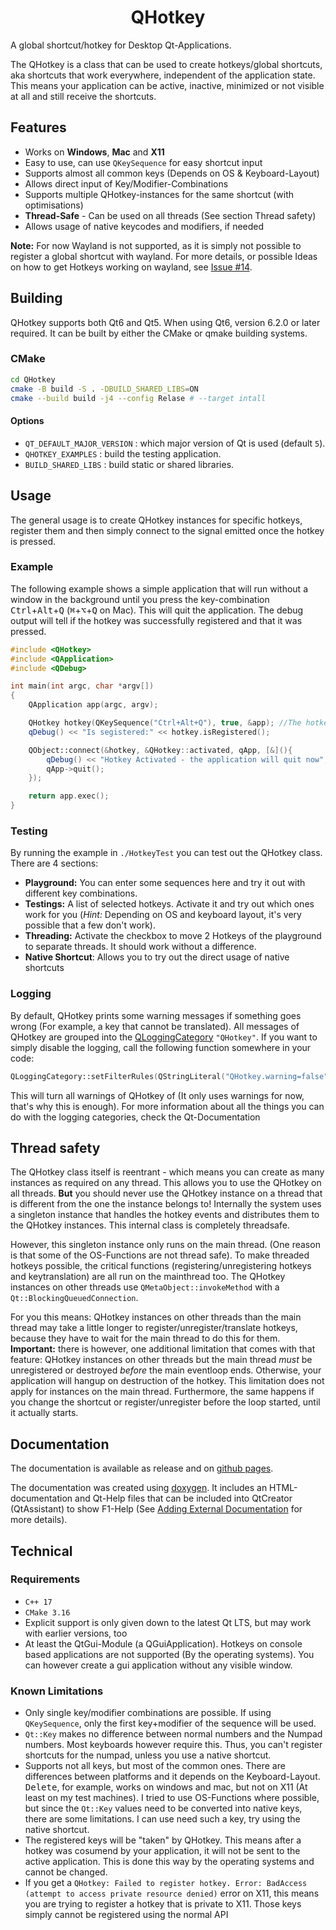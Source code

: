 <h1 align="center">QHotkey</h1>

A global shortcut/hotkey for Desktop Qt-Applications.

The QHotkey is a class that can be used to create hotkeys/global shortcuts, aka shortcuts that work everywhere, independent of the application state. This means your application can be active, inactive, minimized or not visible at all and still receive the shortcuts.

## Features

- Works on **Windows**, **Mac** and **X11**
- Easy to use, can use `QKeySequence` for easy shortcut input
- Supports almost all common keys (Depends on OS & Keyboard-Layout)
- Allows direct input of Key/Modifier-Combinations
- Supports multiple QHotkey-instances for the same shortcut (with optimisations)
- **Thread-Safe** - Can be used on all threads (See section Thread safety)
- Allows usage of native keycodes and modifiers, if needed

**Note:** For now Wayland is not supported, as it is simply not possible to register a global shortcut with wayland. For more details, or possible Ideas on how to get Hotkeys working on wayland, see [Issue #14](https://github.com/Skycoder42/QHotkey/issues/14).

## Building

QHotkey supports both Qt6 and Qt5. When using Qt6, version 6.2.0 or later required. It can be built by either the CMake or qmake building systems.

### CMake

```bash
cd QHotkey
cmake -B build -S . -DBUILD_SHARED_LIBS=ON
cmake --build build -j4 --config Relase # --target intall
```

#### Options

- `QT_DEFAULT_MAJOR_VERSION` : which major version of Qt is used (default `5`).
- `QHOTKEY_EXAMPLES` : build the testing application.
- `BUILD_SHARED_LIBS` : build static or shared libraries.

## Usage

The general usage is to create QHotkey instances for specific hotkeys, register them and then simply connect to the signal emitted once the hotkey is pressed.

### Example

The following example shows a simple application that will run without a window in the background until you press the key-combination <kbd>Ctrl</kbd>+<kbd>Alt</kbd>+<kbd>Q</kbd> (<kbd>⌘</kbd>+<kbd>⌥</kbd>+<kbd>Q</kbd> on Mac). This will quit the application. The debug output will tell if the hotkey was successfully registered and that it was pressed.

```cpp
#include <QHotkey>
#include <QApplication>
#include <QDebug>

int main(int argc, char *argv[])
{
    QApplication app(argc, argv);

    QHotkey hotkey(QKeySequence("Ctrl+Alt+Q"), true, &app); //The hotkey will be automatically registered
    qDebug() << "Is segistered:" << hotkey.isRegistered();

    QObject::connect(&hotkey, &QHotkey::activated, qApp, [&](){
        qDebug() << "Hotkey Activated - the application will quit now";
        qApp->quit();
    });

    return app.exec();
}
```

### Testing

By running the example in `./HotkeyTest` you can test out the QHotkey class. There are 4 sections:

- **Playground:** You can enter some sequences here and try it out with different key combinations.
- **Testings:** A list of selected hotkeys. Activate it and try out which ones work for you (*Hint:* Depending on OS and keyboard layout, it's very possible that a few don't work).
- **Threading:** Activate the checkbox to move 2 Hotkeys of the playground to separate threads. It should work without a difference.
- **Native Shortcut**: Allows you to try out the direct usage of native shortcuts

### Logging

By default, QHotkey prints some warning messages if something goes wrong (For example, a key that cannot be translated). All messages of QHotkey are grouped into the [QLoggingCategory](https://doc.qt.io/qt-5/qloggingcategory.html) `"QHotkey"`. If you want to simply disable the logging, call the following function somewhere in your code:

```cpp
QLoggingCategory::setFilterRules(QStringLiteral("QHotkey.warning=false"));
```

This will turn all warnings of QHotkey of (It only uses warnings for now, that's why this is enough). For more information about all the things you can do with the logging categories, check the Qt-Documentation

## Thread safety

The QHotkey class itself is reentrant - which means you can create as many instances as required on any thread. This allows you to use the QHotkey on all threads. **But** you should never use the QHotkey instance on a thread that is different from the one the instance belongs to! Internally the system uses a singleton instance that handles the hotkey events and distributes them to the QHotkey instances. This internal class is completely threadsafe.

However, this singleton instance only runs on the main thread. (One reason is that some of the OS-Functions are not thread safe). To make threaded hotkeys possible, the critical functions (registering/unregistering hotkeys and keytranslation) are all run on the mainthread too. The QHotkey instances on other threads use `QMetaObject::invokeMethod` with a `Qt::BlockingQueuedConnection`.

For you this means: QHotkey instances on other threads than the main thread may take a little longer to register/unregister/translate hotkeys, because they have to wait for the main thread to do this for them. **Important:** there is however, one additional limitation that comes with that feature: QHotkey instances on other threads but the main thread *must* be unregistered or destroyed *before* the main eventloop ends. Otherwise, your application will hangup on destruction of the hotkey. This limitation does not apply for instances on the main thread. Furthermore, the same happens if you change the shortcut or register/unregister before the loop started, until it actually starts.

## Documentation

The documentation is available as release and on [github pages](https://skycoder42.github.io/QHotkey/).

The documentation was created using [doxygen](http://www.doxygen.org). It includes an HTML-documentation and Qt-Help files that can be included into QtCreator (QtAssistant) to show F1-Help (See [Adding External Documentation](https://doc.qt.io/qtcreator/creator-help.html#adding-external-documentation) for more details).

## Technical

### Requirements

- `C++ 17`
- `CMake 3.16`
- Explicit support is only given down to the latest Qt LTS, but may work with earlier versions, too
- At least the QtGui-Module (a QGuiApplication). Hotkeys on console based applications are not supported (By the operating systems). You can however create a gui application without any visible window.

### Known Limitations

- Only single key/modifier combinations are possible. If using `QKeySequence`, only the first key+modifier of the sequence will be used.
- `Qt::Key` makes no difference between normal numbers and the Numpad numbers. Most keyboards however require this. Thus, you can't register shortcuts for the numpad, unless you use a native shortcut.
- Supports not all keys, but most of the common ones. There are differences between platforms and it depends on the Keyboard-Layout. <kbd>Delete</kbd>, for example, works on windows and mac, but not on X11 (At least on my test machines). I tried to use OS-Functions where possible, but since the `Qt::Key` values need to be converted into native keys, there are some limitations. I can use need such a key, try using the native shortcut.
- The registered keys will be "taken" by QHotkey. This means after a hotkey was cosumend by your application, it will not be sent to the active application. This is done this way by the operating systems and cannot be changed.
- If you get a `QHotkey: Failed to register hotkey. Error: BadAccess (attempt to access private resource denied)` error on X11, this means you are trying to register a hotkey that is private to X11. Those keys simply cannot be registered using the normal API
